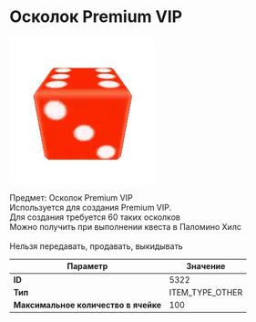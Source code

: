 # Осколок Premium VIP

![Item Image](../img/5322.webp?raw=true)

Предмет: Осколок Premium VIP<br>Используется для создания Premium VIP.<br>Для создания требуется 60 таких осколков<br>Можно получить при выполнении квеста в Паломино Хилс<br><br>Нельзя передавать, продавать, выкидывать


| Параметр | Значение |
|----------|----------|
| **ID** | 5322 |
| **Тип** | ITEM_TYPE_OTHER |
| **Максимальное количество в ячейке** | 100 |

